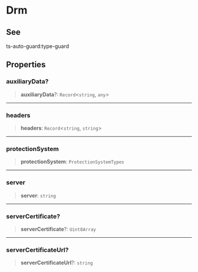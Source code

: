 # Drm

## See

ts-auto-guard:type-guard

## Properties

### auxiliaryData?

> **auxiliaryData**?: `Record`<`string`, `any`>

***

### headers

> **headers**: `Record`<`string`, `string`>

***

### protectionSystem

> **protectionSystem**: `ProtectionSystemTypes`

***

### server

> **server**: `string`

***

### serverCertificate?

> **serverCertificate**?: `Uint8Array`

***

### serverCertificateUrl?

> **serverCertificateUrl**?: `string`
